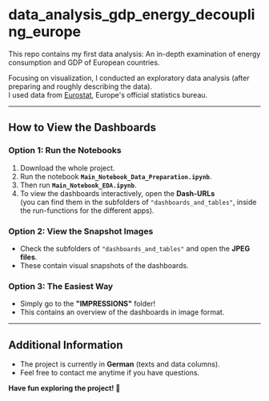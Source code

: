 # data_analysis_gdp_energy_decoupling_europe

This repo contains my first data analysis: An in-depth examination of energy consumption and GDP of European countries.

Focusing on visualization, I conducted an exploratory data analysis (after preparing and roughly describing the data).  
I used data from [Eurostat](https://ec.europa.eu/eurostat), Europe's official statistics bureau.

---

## How to View the Dashboards

### Option 1: Run the Notebooks
1. Download the whole project.  
2. Run the notebook **`Main_Notebook_Data_Preparation.ipynb`**.  
3. Then run **`Main_Notebook_EDA.ipynb`**.  
4. To view the dashboards interactively, open the **Dash-URLs**  
   (you can find them in the subfolders of `"dashboards_and_tables"`, inside the run-functions for the different apps).

### Option 2: View the Snapshot Images
- Check the subfolders of `"dashboards_and_tables"` and open the **JPEG files**.  
- These contain visual snapshots of the dashboards.

### Option 3: The Easiest Way
- Simply go to the **"IMPRESSIONS"** folder!  
- This contains an overview of the dashboards in image format.

---

## Additional Information
- The project is currently in **German** (texts and data columns).  
- Feel free to contact me anytime if you have questions.

**Have fun exploring the project! 🚀**
